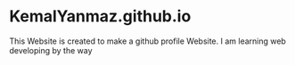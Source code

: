# KemalYanmaz.github.io
This Website is created to make a github profile Website. I am learning web developing by the way
